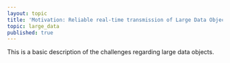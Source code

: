 ```yaml
---
layout: topic
title: 'Motivation: Reliable real-time transmission of Large Data Objects'
topic: large_data
published: true
---
```


This is a basic description of the challenges regarding large data objects.

